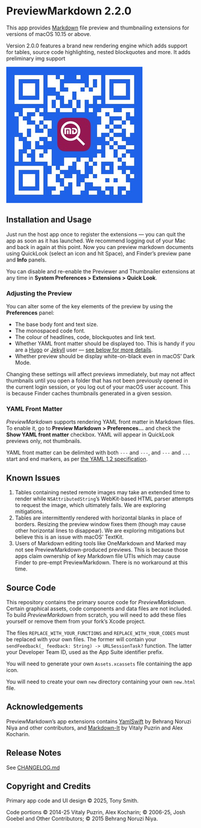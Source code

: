 # PreviewMarkdown 2.2.0

This app provides [Markdown](https://daringfireball.net/projects/markdown/syntax) file preview and thumbnailing extensions for versions of macOS 10.15 or above.

Version 2.0.0 features a brand new rendering engine which adds support for tables, source code highlighting, nested blockquotes and more. It adds preliminary img support

[![PreviewMarkdown App Store QR code](qr-code.jpg)](https://apps.apple.com/gb/app/previewmarkdown/id1492280469)

## Installation and Usage

Just run the host app once to register the extensions &mdash; you can quit the app as soon as it has launched. We recommend logging out of your Mac and back in again at this point. Now you can preview markdown documents using QuickLook (select an icon and hit Space), and Finder’s preview pane and **Info** panels.

You can disable and re-enable the Previewer and Thumbnailer extensions at any time in **System Preferences > Extensions > Quick Look**.

### Adjusting the Preview

You can alter some of the key elements of the preview by using the **Preferences** panel:

- The base body font and text size.
- The monospaced code font.
- The colour of headlines, code, blockquotes and link text.
- Whether YAML front matter should be displayed too. This is handy if you are a [Hugo](https://gohugo.io) or [Jekyll](https://jekyllrb.com) user — [see below for more details](#yaml-front-matter).
- Whether preview should be display white-on-black even in macOS’ Dark Mode.

Changing these settings will affect previews immediately, but may not affect thumbnails until you open a folder that has not been previously opened in the current login session, or you log out of your macOS user account. This is because Finder caches thumbnails generated in a given session.

### YAML Front Matter

*PreviewMarkdown* supports rendering YAML front matter in Markdown files. To enable it, go to **Preview Markdown > Preferences...** and check the **Show YAML front matter** checkbox. YAML will appear in QuickLook previews only, not thumbnails.

YAML front matter can be delimited with both `---` and `---`, and `---` and `...` start and end markers, as per [the YAML 1.2 specification](https://yaml.org).

## Known Issues

1. Tables containing nested remote images may take an extended time to render while `NSAttributedString`’s WebKit-based HTML parser attempts to request the image, which ultimately fails. We are exploring mitigations.
1. Tables are intermittently rendered with horizontal blanks in place of borders. Resizing the preview window fixes them (though may cause other horizontal lines to disappear). We are exploring mitigations but believe this is an issue with macOS’ TextKit.
1. Users of Markdown editing tools like OneMarkdown and Marked may not see PreviewMarkdown-produced previews. This is because those apps claim ownership of key Markdown file UTIs which may cause Finder to pre-empt PreviewMarkdown. There is no workaround at this time.

## Source Code

This repository contains the primary source code for *PreviewMarkdown*. Certain graphical assets, code components and data files are not included. To build *PreviewMarkdown* from scratch, you will need to add these files yourself or remove them from your fork’s Xcode project.

The files `REPLACE_WITH_YOUR_FUNCTIONS` and `REPLACE_WITH_YOUR_CODES` must be replaced with your own files. The former will contain your `sendFeedback(_ feedback: String) -> URLSessionTask?` function. The latter your Developer Team ID, used as the App Suite identifier prefix.

You will need to generate your own `Assets.xcassets` file containing the app icon.

You will need to create your own `new` directory containing your own `new.html` file.

## Acknowledgements

PreviewMarkdown’s app extensions contains [YamlSwift](https://github.com/behrang/YamlSwift) by Behrang Noruzi Niya and other contributors, and [Markdown-It](https://github.com/markdown-it/markdown-it) by Vitaly Puzrin and Alex Kocharin.

## Release Notes

See [CHANGELOG.md](CHANGELOG.md)

## Copyright and Credits ##

Primary app code and UI design &copy; 2025, Tony Smith.

Code portions &copy; 2014-25 Vitaly Puzrin, Alex Kocharin; &copy; 2006-25, Josh Goebel and Other Contributors; &copy; 2015 Behrang Noruzi Niya. 
